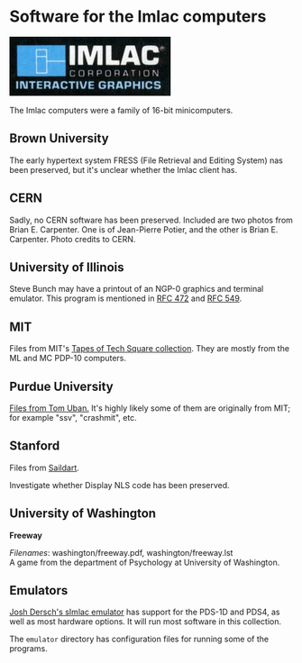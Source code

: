 # Software for the Imlac computers

![Logotype](imlac.jpg)

The Imlac computers were a family of 16-bit minicomputers.

## Brown University

The early hypertext system FRESS (File Retrieval and Editing System)
nas been preserved, but it's unclear whether the Imlac client has.

## CERN

Sadly, no CERN software has been preserved.  Included are two photos
from Brian E. Carpenter.  One is of Jean-Pierre Potier, and the other
is Brian E. Carpenter.  Photo credits to CERN.

## University of Illinois

Steve Bunch may have a printout of an NGP-0 graphics and terminal emulator.
This program is mentioned in [RFC 472](https://tools.ietf.org/html/rfc472)
and [RFC 549](https://tools.ietf.org/html/rfc549).

## MIT

Files from MIT's [Tapes of Tech Square
collection](https://archivesspace.mit.edu/repositories/2/resources/1265).
They are mostly from the ML and MC PDP-10 computers.

## Purdue University

[Files from Tom Uban.](http://www.ubanproductions.com/imlac_sw.html)
It's highly likely some of them are originally from MIT; for example
"ssv", "crashmit", etc.

## Stanford

Files from [Saildart](http://www.saildarg.org/).

Investigate whether Display NLS code has been preserved.

## University of Washington

**Freeway**

*Filenames*: washington/freeway.pdf, washington/freeway.lst  
A game from the department of Psychology at University of Washington.

## Emulators

[Josh Dersch's sImlac emulator](https://github.com/jdersch/sImlac) has
support for the PDS-1D and PDS4, as well as most hardware options.  It
will run most software in this collection.

The `emulator` directory has configuration files for running some of
the programs.
